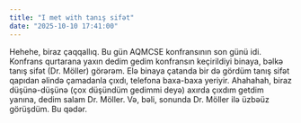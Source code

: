 ```yaml
---
title: "I met with tanış sifət"
date: "2025-10-10 17:41:00"
---
```


Hehehe, biraz çaqqallıq. Bu gün AQMCSE konfransının son günü idi. Konfrans qurtarana yaxın dedim gedim konfransın keçirildiyi binaya, bəlkə tanış sifət (Dr. Möller) görərəm. Elə binaya çatanda bir də gördüm tanış sifət qapıdan əlində çamadanla çıxdı, telefona baxa-baxa yeriyir. Ahahahah, biraz düşünə-düşünə (çox düşündüm gedimmi deyə) axırda çıxdım getdim yanına, dedim salam Dr. Möller. Və, bəli, sonunda Dr. Möller ilə üzbəüz görüşdüm. Bu qədər.
